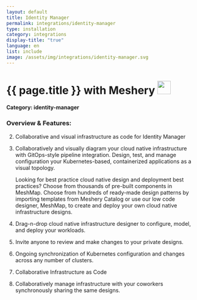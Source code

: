 ```yaml
---
layout: default
title: Identity Manager
permalink: integrations/identity-manager
type: installation
category: integrations
display-title: "true"
language: en
list: include
image: /assets/img/integrations/identity-manager.svg
---
```


<h1>{{ page.title }} with Meshery <img src="{{ page.image }}" style="width: 35px; height: 35px;" /></h1>


#### Category: identity-manager

### Overview & Features:
2. Collaborative and visual infrastructure as code for Identity Manager

4. 
    Collaboratively and visually diagram your cloud native infrastructure with GitOps-style pipeline integration. Design, test, and manage configuration your Kubernetes-based, containerized applications as a visual topology.



    Looking for best practice cloud native design and deployment best practices? Choose from thousands of pre-built components in MeshMap. Choose from hundreds of ready-made design patterns by importing templates from Meshery Catalog or use our low code designer, MeshMap, to create and deploy your own cloud native infrastructure designs.



5. Drag-n-drop cloud native infrastructure designer to configure, model, and deploy your workloads.

6. Invite anyone to review and make changes to your private designs.

7. Ongoing synchronization of Kubernetes configuration and changes across any number of clusters.

8. Collaborative Infrastructure as Code

9. Collaboratively manage infrastructure with your coworkers synchronously sharing the same designs.

